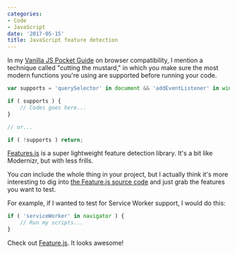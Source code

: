 ```yaml
---
categories:
- Code
- JavaScript
date: '2017-05-15'
title: JavaScript feature detection
---
```


In my [Vanilla JS Pocket Guide](https://gomakethings.com/guides/) on browser compatibility, I mention a technique called "cutting the mustard," in which you make sure the most modern functions you're using are supported before running your code.

```javascript
var supports = 'querySelector' in document && 'addEventListener' in window;

if ( supports ) {
	// Codes goes here...
}

// or...

if ( !supports ) return;
```

[Features.js](http://featurejs.com/) is a super lightweight feature detection library. It's a bit like Modernizr, but with less frills.

You *can* include the whole thing in your project, but I actually think it's more interesting to dig into [the Feature.js source code](https://github.com/viljamis/feature.js/blob/master/feature.js) and just grab the features you want to test.

For example, if I wanted to test for Service Worker support, I would do this:

```javascript
if ( 'serviceWorker' in navigator ) {
    // Run my scripts...
}
```

Check out [Feature.js](http://featurejs.com/). It looks awesome!
